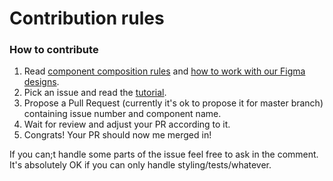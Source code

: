 
# Contribution rules

### How to contribute

1. Read [component composition rules](./docs/component-rules.md) and [how to work with our Figma designs](https://github.com/DivanteLtd/storefront-ui/blob/master/docs/working-with-designs.md).
2. Pick an issue and read the [tutorial](https://github.com/DivanteLtd/storefront-ui/blob/master/docs/creating-new-component.md).
3. Propose a Pull Request (currently it's ok to propose it for master branch) containing issue number and component name.
4. Wait for review and adjust your PR according to it.
5. Congrats! Your PR should now me merged in!


If you can;t handle some parts of the issue feel free to ask in the comment. It's absolutely OK if you can only handle styling/tests/whatever. 
